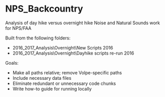 # NPS_Backcountry
Analysis of day hike versus overnight hike Noise and Natural Sounds work for NPS/FAA

Built from the following folders:
- 2016_2017_Analysis\Overnight\New Scripts 2016
- 2016_2017_Analysis\Overnight\Dayhike scripts re-run 2016

Goals:
- Make all paths relative; remove Volpe-specific paths
- Include necessary data files
- Eliminate redundant or unnecessary code chunks
- Write how-to guide for running locally
